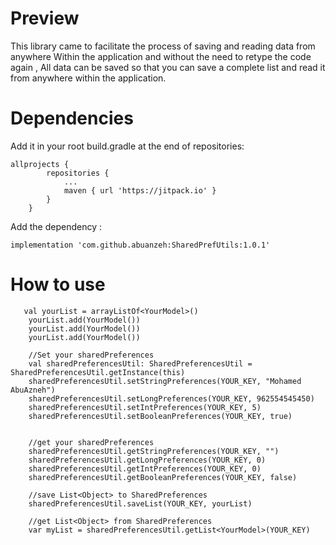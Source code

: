 # Preview
This library came to facilitate the process of saving and reading data from anywhere
Within the application and without the need to retype the code again , 
All data can be saved so that you can save a complete list and read it from anywhere within the application.

# Dependencies 
Add it in your root build.gradle at the end of repositories:
```
allprojects {
		repositories {
			...
			maven { url 'https://jitpack.io' }
		}
	}
```
Add the dependency :
```
implementation 'com.github.abuanzeh:SharedPrefUtils:1.0.1'
```

# How to use
       val yourList = arrayListOf<YourModel>()
        yourList.add(YourModel())
        yourList.add(YourModel())
        yourList.add(YourModel())

        //Set your sharedPreferences
        val sharedPreferencesUtil: SharedPreferencesUtil = SharedPreferencesUtil.getInstance(this)
        sharedPreferencesUtil.setStringPreferences(YOUR_KEY, "Mohamed AbuAzneh")
        sharedPreferencesUtil.setLongPreferences(YOUR_KEY, 962554545450)
        sharedPreferencesUtil.setIntPreferences(YOUR_KEY, 5)
        sharedPreferencesUtil.setBooleanPreferences(YOUR_KEY, true)


        //get your sharedPreferences
        sharedPreferencesUtil.getStringPreferences(YOUR_KEY, "")
        sharedPreferencesUtil.getLongPreferences(YOUR_KEY, 0)
        sharedPreferencesUtil.getIntPreferences(YOUR_KEY, 0)
        sharedPreferencesUtil.getBooleanPreferences(YOUR_KEY, false)

        //save List<Object> to SharedPreferences
        sharedPreferencesUtil.saveList(YOUR_KEY, yourList)

        //get List<Object> from SharedPreferences
        var myList = sharedPreferencesUtil.getList<YourModel>(YOUR_KEY)



   
